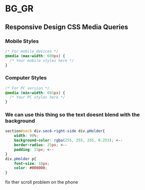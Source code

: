 # BG_GR

## Responsive Design CSS Media Queries

### Mobile Styles
```css
/* For mobile devices */
@media (max-width: 600px) {
  /* Your mobile styles here */
}
```

### Computer Styles 

```css
/* For PC version */
@media (min-width: 601px) {
  /* Your PC styles here */
}
```

### We can use this thing so the text doesnt blend with the background

```css  
section#sec6 div.sec6-right-side div.pHolder{
    width: 90%;
    background-color: rgba(255, 255, 255, 0.253); <--
    border-radius: 25px; <--
    padding: 15px; <--
}
div.pHolder p{
    font-size: 18px;
    color: #000000;
}

```
fix ther scroll problem on the phone